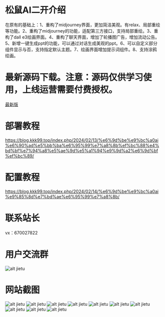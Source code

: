 # 松鼠AI二开介绍
在原有的基础上：1、重构了midjourney界面，更加简洁美观。有relax、局部重绘等功能。2、重构了midjourney的功能，适配第三方接口，支持局部重绘。3、重构了dall e3绘画界面。4、重构了聊天界面，增加了轮播图广告，增加流动公告。5、新增一键生成ppt的功能，可以通过对话生成美观的ppt。6、可以自定义部分组件显示与否，支持指定默认主题。7、绘画界面增加提示词组件。8、支持涂鸦绘画。
# 最新源码下载。注意：源码仅供学习使用，上线运营需要付费授权。
[最新版](https://blog.aizhijia.top/posts/a7f7fb99.html)
# 部署教程
https://blog.kkk99.top/index.php/2024/02/13/%e6%9d%be%e9%bc%a0ai%e6%90%ad%e5%bb%ba%e6%95%99%e7%a8%8b%ef%bc%88%e4%bd%bf%e7%94%a8%e5%ae%9d%e5%a1%94%e9%9d%a2%e6%9d%bf%ef%bc%89/
# 配置教程
https://blog.kkk99.top/index.php/2024/02/14/%e6%9d%be%e9%bc%a0ai%e9%85%8d%e7%bd%ae%e6%95%99%e7%a8%8b/
# 联系站长
vx：670027822
# 用户交流群
![alt jietu](https://i.postimg.cc/Ghmr5vvK/c733a37c3fe19fdf58c49be59acd8799.jpg)
# 网站截图
![alt jietu](https://i.postimg.cc/wT6GD0mx/20240405182120.png)
![alt jietu](https://i.postimg.cc/jS6MSPFG/002.png)
![alt jietu](https://i.postimg.cc/zDbZX2S6/003.png)
![alt jietu](https://i.postimg.cc/7Yks8KBg/004.png)
![alt jietu](https://i.postimg.cc/vTLvZdP5/005.png)
![alt jietu](https://i.postimg.cc/ydC9gb3j/006.png)
![alt jietu](https://i.postimg.cc/SRTJrTRw/007.png)
![alt jietu](https://i.postimg.cc/DyV3btr9/20240405185211.png)
![alt jietu](https://i.postimg.cc/yxMWtJhP/O1-CN01-Py-Zi-Ul6933340.png)
![alt jietu](https://i.postimg.cc/527vtSQy/20240417005940.png)

